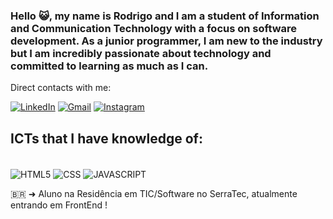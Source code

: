 
### Hello 😺, my name is Rodrigo and I am a student of Information and Communication Technology with a focus on software development. As a junior programmer, I am new to the industry but I am incredibly passionate about technology and committed to learning as much as I can. 
Direct contacts with me:

[![LinkedIn](https://img.shields.io/badge/LinkedIn-0077B5?style=for-the-badge&logo=linkedin&logoColor=white)](https://www.linkedin.com/in/rodrigo-sobrinho-864a73218/)
[![Gmail](https://img.shields.io/badge/Gmail-D14836?style=for-the-badge&logo=gmail&logoColor=white)](https://is.gd/HghvTR)
[![Instagram](https://img.shields.io/badge/Instagram-E4405F?style=for-the-badge&logo=instagram&logoColor=white)](https://www.instagram.com/eu.rodrigolisboa/)

## ICTs that I have knowledge of:

<div style="display: inline_block"><br/>
    <img align="center"alt="HTML5"src="https://img.shields.io/badge/HTML5-E34F26?style=for-the-badge&logo=html5&logoColor=white">
    <img align="center"alt="CSS"src="https://img.shields.io/badge/CSS3-1572B6?style=for-the-badge&logo=css3&logoColor=white">
    <img align="center"alt="JAVASCRIPT"src="https://img.shields.io/badge/JavaScript-323330?style=for-the-badge&logo=javascript&logoColor=F7DF1E">
</div>

  🇧🇷 ➜ Aluno na Residência em TIC/Software no SerraTec, atualmente entrando em FrontEnd !
